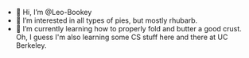 - 👋 Hi, I’m @Leo-Bookey
- 👀 I’m interested in all types of pies, but mostly rhubarb.
- 🌱 I’m currently learning how to properly fold and butter a good crust. Oh, I guess I'm also learning some CS stuff here and there at UC Berkeley.

